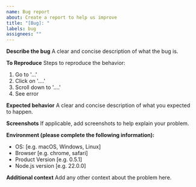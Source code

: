 ```yaml
---
name: Bug report
about: Create a report to help us improve
title: "[Bug]: "
labels: bug
assignees: ""
---
```



**Describe the bug**
A clear and concise description of what the bug is.

**To Reproduce**
Steps to reproduce the behavior:
1. Go to '...'
2. Click on '....'
3. Scroll down to '....'
4. See error

**Expected behavior**
A clear and concise description of what you expected to happen.

**Screenshots**
If applicable, add screenshots to help explain your problem.

**Environment (please complete the following information):**
 - OS: [e.g. macOS, Windows, Linux]
 - Browser [e.g. chrome, safari]
 - Product Version [e.g. 0.5.1]
 - Node.js version [e.g. 22.0.0]

**Additional context**
Add any other context about the problem here.